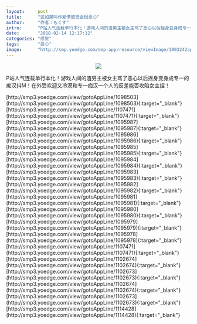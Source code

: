 ```yaml
---
layout:     post
title:      "这如果叫作爱情感觉会很恶心"
author:     "作者：もぐす"
intro:      "P站人气连载单行本化！游戏人间的渣男主被女主骂了恶心以后摇身变身成专一的痴汉抖M！在外受欢迎又冷漠和专一痴汉一个人的反差能否攻陷女主捏！"
date:       "2018-02-14 12:17:12"
categories: "感觉"
tags:       "恶心"
image:      "http://smp.yoedge.com/smp-app/resource/viewImage/1003242appline.png"
---
```

<div style="text-align: center">
<p><img src="http://smp.yoedge.com/smp-app/resource/viewImage/1003242appline.png"/></p>
</div>
<p class="post-meta">
<span>P站人气连载单行本化！游戏人间的渣男主被女主骂了恶心以后摇身变身成专一的痴汉抖M！在外受欢迎又冷漠和专一痴汉一个人的反差能否攻陷女主捏！</span>
</p>
[http://smp3.yoedge.com/view/gotoAppLine/1098503](http://smp3.yoedge.com/view/gotoAppLine/1098503){:target="_blank"}
[http://smp3.yoedge.com/view/gotoAppLine/1107471](http://smp3.yoedge.com/view/gotoAppLine/1107471){:target="_blank"}
[http://smp3.yoedge.com/view/gotoAppLine/1095987](http://smp3.yoedge.com/view/gotoAppLine/1095987){:target="_blank"}
[http://smp3.yoedge.com/view/gotoAppLine/1095986](http://smp3.yoedge.com/view/gotoAppLine/1095986){:target="_blank"}
[http://smp3.yoedge.com/view/gotoAppLine/1095985](http://smp3.yoedge.com/view/gotoAppLine/1095985){:target="_blank"}
[http://smp3.yoedge.com/view/gotoAppLine/1095984](http://smp3.yoedge.com/view/gotoAppLine/1095984){:target="_blank"}
[http://smp3.yoedge.com/view/gotoAppLine/1095983](http://smp3.yoedge.com/view/gotoAppLine/1095983){:target="_blank"}
[http://smp3.yoedge.com/view/gotoAppLine/1095982](http://smp3.yoedge.com/view/gotoAppLine/1095982){:target="_blank"}
[http://smp3.yoedge.com/view/gotoAppLine/1095981](http://smp3.yoedge.com/view/gotoAppLine/1095981){:target="_blank"}
[http://smp3.yoedge.com/view/gotoAppLine/1095980](http://smp3.yoedge.com/view/gotoAppLine/1095980){:target="_blank"}
[http://smp3.yoedge.com/view/gotoAppLine/1095979](http://smp3.yoedge.com/view/gotoAppLine/1095979){:target="_blank"}
[http://smp3.yoedge.com/view/gotoAppLine/1095978](http://smp3.yoedge.com/view/gotoAppLine/1095978){:target="_blank"}
[http://smp3.yoedge.com/view/gotoAppLine/1107471](http://smp3.yoedge.com/view/gotoAppLine/1107471){:target="_blank"}
[http://smp3.yoedge.com/view/gotoAppLine/1102674](http://smp3.yoedge.com/view/gotoAppLine/1102674){:target="_blank"}
[http://smp3.yoedge.com/view/gotoAppLine/1102673](http://smp3.yoedge.com/view/gotoAppLine/1102673){:target="_blank"}
[http://smp3.yoedge.com/view/gotoAppLine/1102674](http://smp3.yoedge.com/view/gotoAppLine/1102674){:target="_blank"}
[http://smp3.yoedge.com/view/gotoAppLine/1102673](http://smp3.yoedge.com/view/gotoAppLine/1102673){:target="_blank"}
[http://smp3.yoedge.com/view/gotoAppLine/1114428](http://smp3.yoedge.com/view/gotoAppLine/1114428){:target="_blank"}


